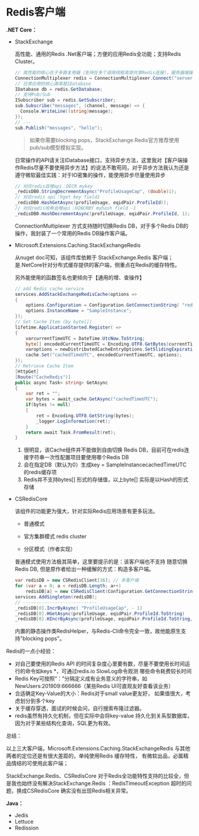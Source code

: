 # Redis客户端

**.NET Core：**

- StackExchange

  高性能、通用的Redis .Net客户端；方便的应用Redis全功能；支持Redis Cluster。

  ```c#
  // 高性能的核心在于多路复用器（支持在多个调用线程高效共享Redis连接)，服务器端操作使用ConnectionMultiplexer 类
  ConnectionMultiplexer redis = ConnectionMultiplexer.Connect("server1:6379,server2:6379");
  // 日常应用的核心类库是IDatabase
  IDatabase db = redis.GetDatabase;
  // 支持Pub/Sub
  ISubscriber sub = redis.GetSubscriber;
  sub.Subscribe("messages", (channel, message) => {
    Console.WriteLine((string)message);
  });
  // ---
  sub.Publish("messages", "hello");
  ```

  > 如果你需要blocking pops，StackExchange.Redis官方推荐使用pub/sub模型模拟实现。

  日常操作的API请关注IDatabase接口，支持异步方法，这里我对【客户端操作Redis尽量不要使用异步方法】的说法不敢苟同，对于异步方法我认为还是遵守微软最佳实践：对于IO密集的操作，能使用异步尽量使用异步

  ```c#
  // 对应redis自增api：DECR mykey
  _redisDB0.StringDecrementAsync("ProfileUsageCap", (double)1);
  // 对应redis api：hget key field1
  _redisDB0.HashGetAsync(profileUsage, eqidPair.ProfileId));
  // 对应redis哈希自增api：HINCRBY myhash field -1
  _redisDB0.HashDecrementAsync(profileUsage, eqidPair.ProfileId, 1);  
  ```

  ConnectionMultiplexer 方式支持随时切换Redis DB，对于多个Redis DB的操作，我封装了一个常用的Redis DB操作客户端。

- Microsoft.Extensions.Caching.StackExchangeRedis

  从nuget doc可知，该组件库依赖于 StackExchange.Redis 客户端；是.NetCore针对分布式缓存提供的客户端，侧重点在Redis的缓存特性。

  另外能使用的函数签名也更倾向于【通用的增、查操作】

  ```c#
  // add Redis cache service
  services.AddStackExchangeRedisCache(options =>
  {
      options.Configuration = Configuration.GetConnectionString( "redis");
      options.InstanceName = "SampleInstance";
  });
  // Set Cache Item (by byte[])
  lifetime.ApplicationStarted.Register( =>
  {
      varcurrentTimeUTC = DateTime.UtcNow.ToString;
      byte[] encodedCurrentTimeUTC = Encoding.UTF8.GetBytes(currentTimeUTC);
      varoptions = newDistributedCacheEntryOptions.SetSlidingExpiration(TimeSpan.FromMinutes(20));
      cache.Set("cachedTimeUTC", encodedCurrentTimeUTC, options);
  });
  // Retrieve Cache Item
  [HttpGet]
  [Route("CacheRedis")]
  public async Task< string> GetAsync
  {
      var ret = "";
      var bytes = await_cache.GetAsync("cachedTimeUTC");
      if(bytes != null)
      {
          ret = Encoding.UTF8.GetString(bytes);
          _logger.LogInformation(ret);
      }
      return await Task.FromResult(ret);
  }
  ```

  1. 很明显，该Cache组件并不能做到自由切换 Redis DB，目前可在redis连接字符串一次性配置项目要使用哪个Redis DB
  2. 会在指定DB（默认为0）生成key = SampleInstancecachedTimeUTC 的redis缓存项
  3. Redis并不支持bytes[] 形式的存储值，以上byte[] 实际是以Hash的形式存储

- CSRedisCore

  该组件的功能更为强大，针对实际Redis应用场景有更多玩法。

  - 普通模式

  - 官方集群模式 redis cluster

  - 分区模式（作者实现）

  普通模式使用方法极其简单，这里要提示的是：该客户端也不支持 随意切换 Redis DB, 但是原作者给出一种缓解的方式：构造多客户端。

  ```c#
  var redisDB = new CSRedisClient[16]; // 多客户端
  for (var a = 0; a < redisDB.Length; a++)
      redisDB[a] = new CSRedisClient(Configuration.GetConnectionString("redis") + ",defualtDatabase=" + a);
  services.AddSingleton(redisDB);
  // ----------------------------
  _redisDB[0].IncrByAsync( "ProfileUsageCap", - 1)
  _redisDB[0].HGetAsync(profileUsage, eqidPair.ProfileId.ToString)
  _redisDB[0].HIncrByAsync(profileUsage, eqidPair.ProfileId.ToString, - 1);
  ```

  内置的静态操作类RedisHelper，与Redis-Cli命令完全一致，故他能原生支持"blocking pops"。

Redis的一点小经验：

  - 对自己要使用的Redis API 的时间复杂度心里要有数，尽量不要使用长时间运行的命令如keys *，可通过redis.io SlowLog命令观测 哪些命令耗费较长时间
  - Redis Key可按照“：”分隔定义成有业务意义的字符串，如NewUsers:201909:666666（某些Redis UI可直观友好查看该业务）
  - 合适确定Key-Value的大小：Redis对于small value更友好， 如果值很大，考虑划分到多个key
  - 关于缓存穿透，面试的时候会问，自行搜索布隆过滤器。
  - redis虽然有持久化机制，但在实际中会将key-value 持久化到关系型数据库，因为对于某些结构化查询，SQL更为有效。

总结：

以上三大客户端，Microsoft.Extensions.Caching.StackExchangeRedis 与其他两者的定位还是有很大差距的，单纯使用Redis 缓存特性， 有微软出品，必属精品情结的可使用此客户端；

StackExchange.Redis、CSRedisCore 对于Redis全功能特性支持的比较全，但是我也始终没有解决StackExchange.Redis ：RedisTimeoutException 超时的问题，换成CSRedisCore 确实没有出现Redis相关异常。

**Java：**

- Jedis
- Lettuce
- Redission

